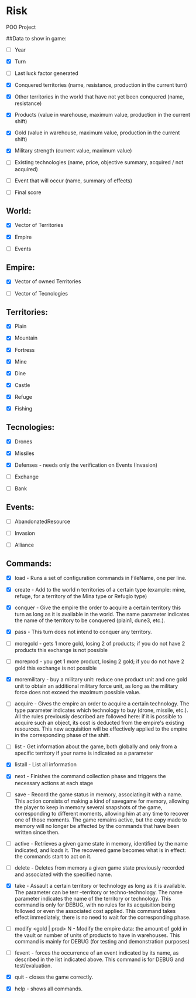 # Risk
POO Project


##Data to show in game:

- [ ] Year
- [x] Turn
- [ ] Last luck factor generated
- [x] Conquered territories (name, resistance, production in the current turn)
- [x] Other territories in the world that have not yet been conquered (name, resistance)
- [x] Products (value in warehouse, maximum value, production in the current shift)
- [x] Gold (value in warehouse, maximum value, production in the current shift)
- [x] Military strength (current value, maximum value)
- [ ] Existing technologies (name, price, objective summary, acquired / not acquired)
- [ ] Event that will occur (name, summary of effects)
- [ ] Final score


## World: 

- [x] Vector of Territories
- [x] Empire
- [ ] Events


## Empire: 

- [x] Vector of owned Territories
- [ ] Vector of Tecnologies


## Territories: 

- [x] Plain
- [x] Mountain
- [x] Fortress
- [x] Mine
- [x] Dine
- [x] Castle
- [x] Refuge
- [x] Fishing


## Tecnologies:

- [x] Drones
- [x] Missiles
- [x] Defenses - needs only the verification on Events (Invasion)
- [ ] Exchange
- [ ] Bank


## Events:

- [ ] AbandonatedResource
- [ ] Invasion
- [ ] Alliance


## Commands:

- [x] load <FileName> - Runs a set of configuration commands in FileName, one per line. 
- [x] create <type> <n> - Add to the world n territories of a certain type (example: mine, refuge, for a territory of the Mina type or Refugio type) 
- [x] conquer <name> - Give the empire the order to acquire a certain territory this turn as long as it is available in the world. The name parameter indicates the name of the territory to be conquered (plain1, dune3, etc.). 
- [x] pass - This turn does not intend to conquer any territory. 
- [ ] moregold - gets 1 more gold, losing 2 of products; if you do not have 2 products this exchange is not possible 
- [ ] moreprod - you get 1 more product, losing 2 gold; if you do not have 2 gold this exchange is not possible 
- [x] moremilitary - buy a military unit: reduce one product unit and one gold unit to obtain an additional military force unit, as long as the military force does not exceed the maximum possible value. 
- [ ] acquire <type> - Gives the empire an order to acquire a certain technology. The type parameter indicates which technology to buy (drone, missile, etc.). All the rules previously described are followed here: if it is possible to acquire such an object, its cost is deducted from the empire's existing resources. This new acquisition will be effectively applied to the empire in the corresponding phase of the shift. 
- [ ] list <name> - Get information about the game, both globally and only from a specific territory if your name is indicated as a parameter 
- [x] listall - List all information
- [x] next - Finishes the command collection phase and triggers the necessary actions at each stage
- [ ] save <name> - Record the game status in memory, associating it with a name. This action consists of making a kind of savegame for memory, allowing the player to keep in memory several snapshots of the game, corresponding to different moments, allowing him at any time to recover one of those moments. The game remains active, but the copy made to memory will no longer be affected by the commands that have been written since then. 
- [ ] active <name> - Retrieves a given game state in memory, identified by the name indicated, and loads it. The recovered game becomes what is in effect: the commands start to act on it. 
- [ ] delete <name> - Deletes from memory a given game state previously recorded and associated with the specified name. 
- [x] take <qual> <name> - Assault a certain territory or technology as long as it is available. The parameter can be terr –territory or techno-technology. The name parameter indicates the name of the territory or technology. This command is only for DEBUG, with no rules for its acquisition being followed or even the associated cost applied. This command takes effect immediately, there is no need to wait for the corresponding phase. 
- [ ] modify <gold | prod> N - Modify the empire data: the amount of gold in the vault or number of units of products to have in warehouses. This command is mainly for DEBUG (for testing and demonstration purposes) 
- [ ] fevent <event-name> - forces the occurrence of an event indicated by its name, as described in the list indicated above. This command is for DEBUG and test/evaluation.
- [x] quit - closes the game correctly.
- [x] help - shows all commands.


